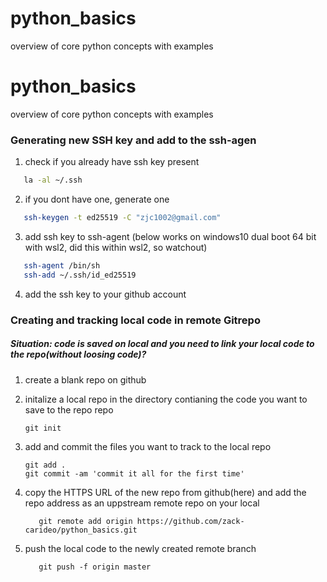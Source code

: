 # python_basics
overview of core python concepts with examples

# python_basics
overview of core python concepts with examples

### Generating new SSH key and add to the ssh-agen
  1. check if you already have ssh key present 
  ```bash
     la -al ~/.ssh
  ```
  2. if you dont have one, generate one 
  ```bash
     ssh-keygen -t ed25519 -C "zjc1002@gmail.com"
  ```
  3. add ssh key to ssh-agent (below works on windows10 dual boot 64 bit with wsl2, did this within wsl2, so watchout) 
  ```bash
     ssh-agent /bin/sh
     ssh-add ~/.ssh/id_ed25519
  ```
  4. add the ssh key to your github account 
 
 
### Creating and tracking local code in remote Gitrepo
##### Situation: code is saved on local and you need to link your local code to the repo(without loosing code)? 
  1. create a blank repo on github
  2. initalize a local repo in the directory contianing the code you want to save to the repo repo
      ```gitbash 
      git init
      ```
  4. add and commit the files you want to track to the local repo 
      ```gitbash
      git add . 
      git commit -am 'commit it all for the first time'
      ```
  5. copy the HTTPS URL of the new repo from github(here) and add the repo address as an uppstream remote repo on your local 
      ```gitbash
         git remote add origin https://github.com/zack-carideo/python_basics.git
      ```
      
  5. push the local code to the newly created remote branch 
      ```gitbash
         git push -f origin master
      ```
